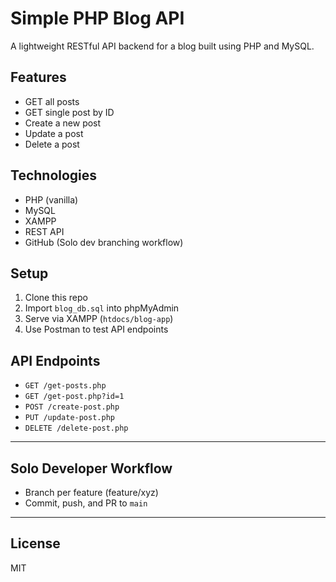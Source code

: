 # Simple PHP Blog API

A lightweight RESTful API backend for a blog built using PHP and MySQL.

## Features
- GET all posts
- GET single post by ID
- Create a new post
- Update a post
- Delete a post

## Technologies
- PHP (vanilla)
- MySQL
- XAMPP
- REST API
- GitHub (Solo dev branching workflow)

## Setup
1. Clone this repo
2. Import `blog_db.sql` into phpMyAdmin
3. Serve via XAMPP (`htdocs/blog-app`)
4. Use Postman to test API endpoints

## API Endpoints
- `GET /get-posts.php`
- `GET /get-post.php?id=1`
- `POST /create-post.php`
- `PUT /update-post.php`
- `DELETE /delete-post.php`

---

## Solo Developer Workflow
- Branch per feature (feature/xyz)
- Commit, push, and PR to `main`

---

## License
MIT
